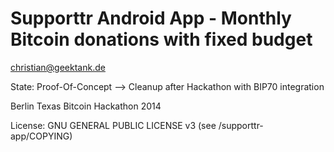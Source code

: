 Supporttr Android App - Monthly Bitcoin donations with fixed budget
=========
christian@geektank.de

State: Proof-Of-Concept --> Cleanup after Hackathon with BIP70 integration

Berlin Texas Bitcoin Hackathon 2014

License: GNU GENERAL PUBLIC LICENSE v3 (see /supporttr-app/COPYING)
